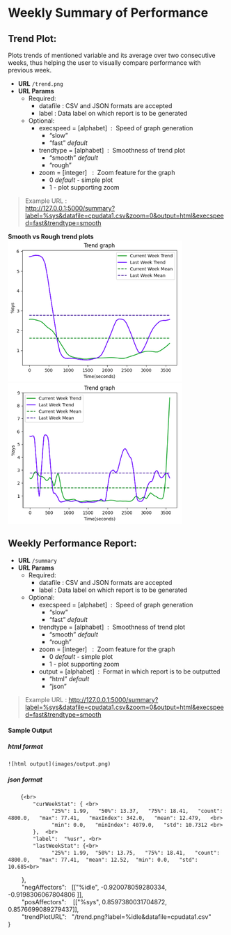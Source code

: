 # Weekly Summary of Performance
## Trend Plot:
Plots trends of mentioned variable and its average over two consecutive weeks, thus helping the user to visually compare performance with previous week.

* **URL** 
 	`/trend.png`
* **URL Params**
    - Required:
        - datafile  : CSV and JSON formats are accepted
        - label : Data label on which report is to be generated
    - Optional:
        - execspeed = [alphabet]  :  Speed of graph generation
            - “slow” 
            - “fast”  _default_ 
        - trendtype = [alphabet]  :      Smoothness of trend plot 
            - “smooth”  _default_
            - “rough”
        - zoom = [integer]   :  Zoom feature for the graph
            - 0 _default_ - simple plot
            - 1 - plot supporting zoom  

>Example URL : <br>
>http://127.0.0.1:5000/summary?label=%sys&datafile=cpudata1.csv&zoom=0&output=html&execspeed=fast&trendtype=smooth

**Smooth vs Rough trend plots**
![plot with trendtype = "smooth"](images/smooth400pixel.png) ![plot with trendtype = "rough"](images/rough400pixel.png)

## Weekly Performance Report:
* **URL** 
 	`/summary`
* **URL Params**
    - Required:
        - datafile  : CSV and JSON formats are accepted
        - label : Data label on which report is to be generated
    - Optional:
        - execspeed = [alphabet]  :  Speed of graph generation
            - “slow” 
            - “fast”  _default_ 
        - trendtype = [alphabet]  :      Smoothness of trend plot
            - “smooth”  _default_
            - “rough”
        - zoom = [integer]   :  Zoom feature for the graph
            - 0 _default_ - simple plot
            - 1 - plot supporting zoom  
        - output = [alphabet]  :      Format in which report is to be outputted
            - “html”  _default_
            - “json”

>Example URL : 
>http://127.0.0.1:5000/summary?label=%sys&datafile=cpudata1.csv&zoom=0&output=html&execspeed=fast&trendtype=smooth

 #### Sample Output
 ##### html format
    ![html output](images/output.png)
 ##### **json format**
        {<br>
            "curWeekStat": { <br>
                  "25%": 1.99,   "50%": 13.37,   "75%": 18.41,   "count": 4800.0,   "max": 77.41,   "maxIndex": 342.0,   "mean": 12.479,   <br>
                  "min": 0.0,   "minIndex": 4079.0,   "std": 10.7312 <br> 
            },  <br>
            "label":  "%usr", <br>
            "lastWeekStat": {<br> 
                  "25%": 1.99,  "50%": 13.75,   "75%": 18.41,   "count": 4800.0,   "max": 77.41,  "mean": 12.52,  "min": 0.0,   "std": 10.685<br>
           },  <br>
            "negAffectors":   [["%idle", -0.920078059280334, -0.9198306067804806 ]],  <br>
            "posAffectors":    [["%sys", 0.8597380031704872, 0.8576699089279437]], <br> 
            "trendPlotURL":   "/trend.png?label=%idle&datafile=cpudata1.csv"<br>
}
   

